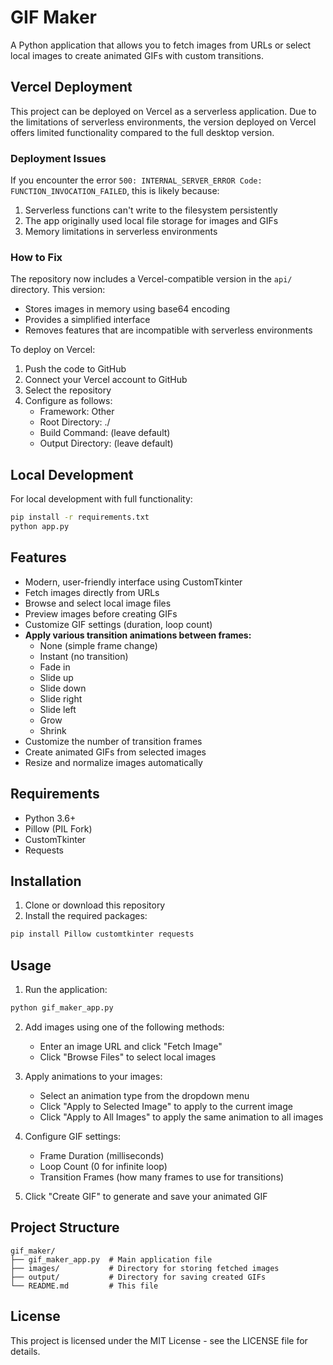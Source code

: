 # GIF Maker

A Python application that allows you to fetch images from URLs or select local images to create animated GIFs with custom transitions.

## Vercel Deployment

This project can be deployed on Vercel as a serverless application. Due to the limitations of serverless environments, the version deployed on Vercel offers limited functionality compared to the full desktop version.

### Deployment Issues

If you encounter the error `500: INTERNAL_SERVER_ERROR Code: FUNCTION_INVOCATION_FAILED`, this is likely because:

1. Serverless functions can't write to the filesystem persistently
2. The app originally used local file storage for images and GIFs
3. Memory limitations in serverless environments

### How to Fix

The repository now includes a Vercel-compatible version in the `api/` directory. This version:

- Stores images in memory using base64 encoding
- Provides a simplified interface
- Removes features that are incompatible with serverless environments

To deploy on Vercel:

1. Push the code to GitHub
2. Connect your Vercel account to GitHub
3. Select the repository
4. Configure as follows:
   - Framework: Other
   - Root Directory: ./
   - Build Command: (leave default)
   - Output Directory: (leave default)

## Local Development

For local development with full functionality:

```bash
pip install -r requirements.txt
python app.py
```

## Features

- Modern, user-friendly interface using CustomTkinter
- Fetch images directly from URLs
- Browse and select local image files
- Preview images before creating GIFs
- Customize GIF settings (duration, loop count)
- **Apply various transition animations between frames:**
  - None (simple frame change)
  - Instant (no transition)
  - Fade in
  - Slide up
  - Slide down
  - Slide right
  - Slide left
  - Grow
  - Shrink
- Customize the number of transition frames
- Create animated GIFs from selected images
- Resize and normalize images automatically

## Requirements

- Python 3.6+
- Pillow (PIL Fork)
- CustomTkinter
- Requests

## Installation

1. Clone or download this repository
2. Install the required packages:

```bash
pip install Pillow customtkinter requests
```

## Usage

1. Run the application:

```bash
python gif_maker_app.py
```

2. Add images using one of the following methods:
   - Enter an image URL and click "Fetch Image"
   - Click "Browse Files" to select local images

3. Apply animations to your images:
   - Select an animation type from the dropdown menu
   - Click "Apply to Selected Image" to apply to the current image
   - Click "Apply to All Images" to apply the same animation to all images

4. Configure GIF settings:
   - Frame Duration (milliseconds)
   - Loop Count (0 for infinite loop)
   - Transition Frames (how many frames to use for transitions)

5. Click "Create GIF" to generate and save your animated GIF

## Project Structure

```
gif_maker/
├── gif_maker_app.py  # Main application file
├── images/           # Directory for storing fetched images
├── output/           # Directory for saving created GIFs
└── README.md         # This file
```

## License

This project is licensed under the MIT License - see the LICENSE file for details.